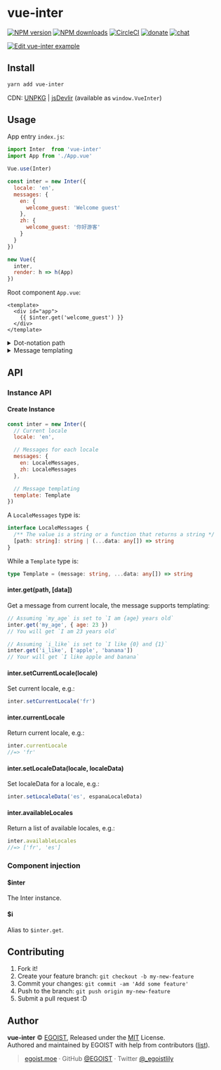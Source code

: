 
# vue-inter

[![NPM version](https://img.shields.io/npm/v/vue-inter.svg?style=flat)](https://npmjs.com/package/vue-inter) [![NPM downloads](https://img.shields.io/npm/dm/vue-inter.svg?style=flat)](https://npmjs.com/package/vue-inter) [![CircleCI](https://circleci.com/gh/egoist/vue-inter/tree/master.svg?style=shield)](https://circleci.com/gh/egoist/vue-inter/tree/master)  [![donate](https://img.shields.io/badge/$-donate-ff69b4.svg?maxAge=2592000&style=flat)](https://github.com/egoist/donate) [![chat](https://img.shields.io/badge/chat-on%20discord-7289DA.svg?style=flat)](https://chat.egoist.moe)

[![Edit vue-inter example](https://codesandbox.io/static/img/play-codesandbox.svg)](https://codesandbox.io/s/vvky0nov6l)

## Install

```bash
yarn add vue-inter
```

CDN: [UNPKG](https://unpkg.com/vue-inter/dist/) | [jsDevlir](https://cdn.jsdelivr.net/npm/vue-inter/dist/) (available as `window.VueInter`)

## Usage

App entry `index.js`:

```js
import Inter  from 'vue-inter'
import App from './App.vue'

Vue.use(Inter)

const inter = new Inter({
  locale: 'en',
  messages: {
    en: {
      welcome_guest: 'Welcome guest'
    },
    zh: {
      welcome_guest: '你好游客'
    }
  }
})

new Vue({
  inter,
  render: h => h(App)
})
```

Root component `App.vue`:

```vue
<template>
  <div id="app">
    {{ $inter.get('welcome_guest') }}
  </div>
</template>
```

<details><summary>Dot-notation path</summary><br>

```js
// Locale data
{
  my: {
    name: 'egoist'
  },
  'my.name': 'notegoist'
}
// Get message by path
$inter.get('my.name') //=> egoist
$inter.get('my\\.name') //=> notegoist
```
</details>

<details><summary>Message templating</summary><br>

By default `vue-inter` uses a simple templating syntax:

```js
// Object
{ welcome_guest: 'hello {name}' }
$inter.get('welcome_guest', { name: 'egoist' })
// List
{ welcome_guests: 'hello {0} and {1}' }
$inter.get('welcome_guests', ['egoist', 'lily'])
```

You can also use a custom template engine, like [Mustache](https://github.com/janl/mustache.js):

```js
import Mustache from 'mustache'

const inter = new Inter({
  template(message, data) {
    // render the message with data
    return Mustache.render(message, data)
  },
  locale: 'en',
  messages: {
    en: {
      welcome_message: 'Hello {{#user}}{{username}}{{/user}}{{^user}}guest{{/user}}'
    }
  }
})
```
</details>

## API

### Instance API

#### Create Instance

```js
const inter = new Inter({
  // Current locale
  locale: 'en',

  // Messages for each locale
  messages: {
    en: LocaleMessages,
    zh: LocaleMessages
  },

  // Message templating
  template: Template
})
```

A `LocaleMessages` type is:

```typescript
interface LocaleMessages {
  /** The value is a string or a function that returns a string */
  [path: string]: string | (...data: any[]) => string
}
```

While a `Template` type is:

```typescript
type Template = (message: string, ...data: any[]) => string
```

#### inter.get(path, [data])

Get a message from current locale, the message supports templating:

```js
// Assuming `my_age` is set to `I am {age} years old`
inter.get('my_age', { age: 23 })
// You will get `I am 23 years old`

// Assuming `i_like` is set to `I like {0} and {1}`
inter.get('i_like', ['apple', 'banana'])
// Your will get `I like apple and banana`
```

#### inter.setCurrentLocale(locale)

Set current locale, e.g.:

```js
inter.setCurrentLocale('fr')
```

#### inter.currentLocale

Return current locale, e.g.:

```js
inter.currentLocale
//=> 'fr'
```

#### inter.setLocaleData(locale, localeData)

Set localeData for a locale, e.g.:

```js
inter.setLocaleData('es', espanaLocaleData)
```

#### inter.availableLocales

Return a list of available locales, e.g.:

```js
inter.availableLocales
//=> ['fr', 'es']
```

### Component injection

#### $inter

The Inter instance.

#### $i

Alias to `$inter.get`.

## Contributing

1. Fork it!
2. Create your feature branch: `git checkout -b my-new-feature`
3. Commit your changes: `git commit -am 'Add some feature'`
4. Push to the branch: `git push origin my-new-feature`
5. Submit a pull request :D


## Author

**vue-inter** © [EGOIST](https://github.com/egoist), Released under the [MIT](./LICENSE) License.<br>
Authored and maintained by EGOIST with help from contributors ([list](https://github.com/egoist/vue-inter/contributors)).

> [egoist.moe](https://egoist.moe) · GitHub [@EGOIST](https://github.com/egoist) · Twitter [@_egoistlily](https://twitter.com/_egoistlily)
